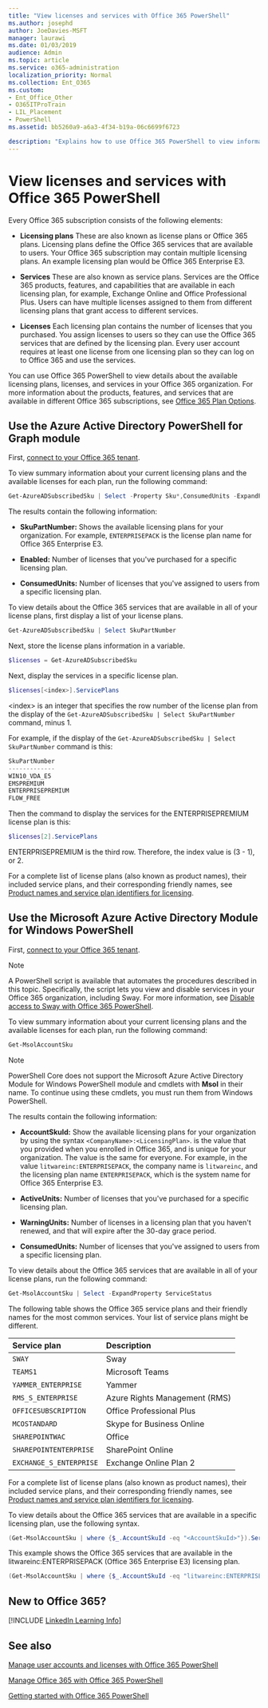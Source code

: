```yaml
---
title: "View licenses and services with Office 365 PowerShell"
ms.author: josephd
author: JoeDavies-MSFT
manager: laurawi
ms.date: 01/03/2019
audience: Admin
ms.topic: article
ms.service: o365-administration
localization_priority: Normal
ms.collection: Ent_O365
ms.custom: 
- Ent_Office_Other
- O365ITProTrain
- LIL_Placement
- PowerShell
ms.assetid: bb5260a9-a6a3-4f34-b19a-06c6699f6723

description: "Explains how to use Office 365 PowerShell to view information about the licensing plans, services, and licenses that are available in your Office 365 organization."
---
```


# View licenses and services with Office 365 PowerShell

Every Office 365 subscription consists of the following elements:

- **Licensing plans** These are also known as license plans or Office 365 plans. Licensing plans define the Office 365 services that are available to users. Your Office 365 subscription may contain multiple licensing plans. An example licensing plan would be Office 365 Enterprise E3.
    
- **Services** These are also known as service plans. Services are the Office 365 products, features, and capabilities that are available in each licensing plan, for example, Exchange Online and Office Professional Plus. Users can have multiple licenses assigned to them from different licensing plans that grant access to different services.
    
- **Licenses** Each licensing plan contains the number of licenses that you purchased. You assign licenses to users so they can use the Office 365 services that are defined by the licensing plan. Every user account requires at least one license from one licensing plan so they can log on to Office 365 and use the services.
    
You can use Office 365 PowerShell to view details about the available licensing plans, licenses, and services in your Office 365 organization. For more information about the products, features, and services that are available in different Office 365 subscriptions, see [Office 365 Plan Options](https://go.microsoft.com/fwlink/p/?LinkId=691147).


## Use the Azure Active Directory PowerShell for Graph module

First, [connect to your Office 365 tenant](connect-to-office-365-powershell.md#connect-with-the-azure-active-directory-powershell-for-graph-module).
  
To view summary information about your current licensing plans and the available licenses for each plan, run the following command:
  
```powershell
Get-AzureADSubscribedSku | Select -Property Sku*,ConsumedUnits -ExpandProperty PrepaidUnits
```

The results contain the following information:
  
- **SkuPartNumber:** Shows the available licensing plans for your organization. For example, `ENTERPRISEPACK` is the license plan name for Office 365 Enterprise E3.
    
- **Enabled:** Number of licenses that you've purchased for a specific licensing plan.
    
- **ConsumedUnits:** Number of licenses that you've assigned to users from a specific licensing plan.
    
To view details about the Office 365 services that are available in all of your license plans, first display a list of your license plans.

```powershell
Get-AzureADSubscribedSku | Select SkuPartNumber
```

Next, store the license plans information in a variable.

```powershell
$licenses = Get-AzureADSubscribedSku
```

Next, display the services in a specific license plan.

```powershell
$licenses[<index>].ServicePlans
```

\<index> is an integer that specifies the row number of the license plan from the display of the `Get-AzureADSubscribedSku | Select SkuPartNumber` command, minus 1.

For example, if the display of the `Get-AzureADSubscribedSku | Select SkuPartNumber` command is this:

```powershell
SkuPartNumber
-------------
WIN10_VDA_E5
EMSPREMIUM
ENTERPRISEPREMIUM
FLOW_FREE
```

Then the command to display the services for the ENTERPRISEPREMIUM license plan is this:

```powershell
$licenses[2].ServicePlans
```

ENTERPRISEPREMIUM is the third row. Therefore, the index value is (3 - 1), or 2.

For a complete list of license plans (also known as product names), their included service plans, and their corresponding friendly names, see [Product names and service plan identifiers for licensing](https://docs.microsoft.com/azure/active-directory/users-groups-roles/licensing-service-plan-reference).

## Use the Microsoft Azure Active Directory Module for Windows PowerShell

First, [connect to your Office 365 tenant](connect-to-office-365-powershell.md#connect-with-the-microsoft-azure-active-directory-module-for-windows-powershell).

>[!Note]
>A PowerShell script is available that automates the procedures described in this topic. Specifically, the script lets you view and disable services in your Office 365 organization, including Sway. For more information, see [Disable access to Sway with Office 365 PowerShell](disable-access-to-sway-with-office-365-powershell.md).
>
    
To view summary information about your current licensing plans and the available licenses for each plan, run the following command:
  
```powershell
Get-MsolAccountSku
```

>[!Note]
>PowerShell Core does not support the Microsoft Azure Active Directory Module for Windows PowerShell module and cmdlets with **Msol** in their name. To continue using these cmdlets, you must run them from Windows PowerShell.
>

The results contain the following information:
  
- **AccountSkuId:** Show the available licensing plans for your organization by using the syntax `<CompanyName>:<LicensingPlan>`.  _<CompanyName>_ is the value that you provided when you enrolled in Office 365, and is unique for your organization. The _<LicensingPlan>_ value is the same for everyone. For example, in the value `litwareinc:ENTERPRISEPACK`, the company name is  `litwareinc`, and the licensing plan name  `ENTERPRISEPACK`, which is the system name for Office 365 Enterprise E3.
    
- **ActiveUnits:** Number of licenses that you've purchased for a specific licensing plan.
    
- **WarningUnits:** Number of licenses in a licensing plan that you haven't renewed, and that will expire after the 30-day grace period.
    
- **ConsumedUnits:** Number of licenses that you've assigned to users from a specific licensing plan.
    
To view details about the Office 365 services that are available in all of your license plans, run the following command:
  
```powershell
Get-MsolAccountSku | Select -ExpandProperty ServiceStatus
```

The following table shows the Office 365 service plans and their friendly names for the most common services. Your list of service plans might be different. 
  
|**Service plan**|**Description**|
|:-----|:-----|
| `SWAY` <br/> |Sway  <br/> |
| `TEAMS1` <br/> |Microsoft Teams  <br/> |
| `YAMMER_ENTERPRISE` <br/> |Yammer  <br/> |
| `RMS_S_ENTERPRISE` <br/> |Azure Rights Management (RMS)  <br/> |
| `OFFICESUBSCRIPTION` <br/> |Office Professional Plus  <br/> |
| `MCOSTANDARD` <br/> |Skype for Business Online  <br/> |
| `SHAREPOINTWAC` <br/> |Office  <br/> |
| `SHAREPOINTENTERPRISE` <br/> |SharePoint Online  <br/> |
| `EXCHANGE_S_ENTERPRISE` <br/> |Exchange Online Plan 2  <br/> |
   
For a complete list of license plans (also known as product names), their included service plans, and their corresponding friendly names, see [Product names and service plan identifiers for licensing](https://docs.microsoft.com/azure/active-directory/users-groups-roles/licensing-service-plan-reference).

To view details about the Office 365 services that are available in a specific licensing plan, use the following syntax.
  
```powershell
(Get-MsolAccountSku | where {$_.AccountSkuId -eq "<AccountSkuId>"}).ServiceStatus
```

This example shows the Office 365 services that are available in the litwareinc:ENTERPRISEPACK (Office 365 Enterprise E3) licensing plan.
  
```powershell
(Get-MsolAccountSku | where {$_.AccountSkuId -eq "litwareinc:ENTERPRISEPACK"}).ServiceStatus
```


## New to Office 365?

[!INCLUDE [LinkedIn Learning Info](../common/office/linkedin-learning-info.md)]
   
## See also

[Manage user accounts and licenses with Office 365 PowerShell](manage-user-accounts-and-licenses-with-office-365-powershell.md)
  
[Manage Office 365 with Office 365 PowerShell](manage-office-365-with-office-365-powershell.md)
  
[Getting started with Office 365 PowerShell](getting-started-with-office-365-powershell.md)
